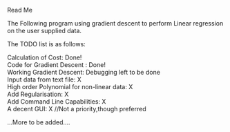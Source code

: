 Read Me 

The Following program using gradient descent to perform Linear regression on the user supplied data.

The TODO list is as follows:
 
 
 Calculation of Cost:  Done! </br>
 Code for Gradient Descent :  Done! </br> 
Working Gradient Descent:  Debugging left to be done  </br>
Input data from text file:  X   </br>
High order Polynomial for non-linear data:  X  </br>
Add Regularisation:    X   </br>
Add Command Line Capabilities:    X  </br>
A decent GUI:   X        //Not a priority,though preferred  </br>



...More to be added....


